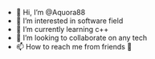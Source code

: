 - 👋 Hi, I’m @Aquora88
- 👀 I’m interested in software field
- 🌱 I’m currently learning c++
- 💞️ I’m looking to collaborate on any tech
- 📫 How to reach me from friends 🌚

<!---
Aquora88/Aquora88 is a ✨ special ✨ repository because its `README.md` (this file) appears on your GitHub profile.
You can click the Preview link to take a look at your changes.
--->
